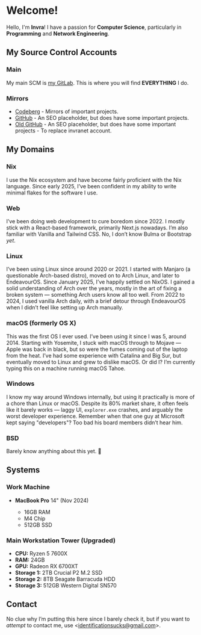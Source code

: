 # Welcome!

Hello, I'm **Invra**! I have a passion for **Computer Science**, particularly in **Programming** and **Network Engineering**.

## My Source Control Accounts

### Main

My main SCM is [my GitLab](https://gitlab.com/invranet). This is where you will find **EVERYTHING** I do.

### Mirrors

- [Codeberg](https://codeberg.org/invranet) - Mirrors of important projects.
- [GitHub](https://github.com/invranet) - An SEO placeholder, but does have some important projects.
- [Old GitHub](https://github.com/invra) - An SEO placeholder, but does have some important projects - To replace invranet account.


## My Domains

### Nix

I use the Nix ecosystem and have become fairly proficient with the Nix language. Since early 2025, I’ve been confident in my ability to write minimal flakes for the software I use.

### Web

I’ve been doing web development to cure boredom since 2022. I mostly stick with a React-based framework, primarily Next.js nowadays. I’m also familiar with Vanilla and Tailwind CSS.
No, I don’t know Bulma or Bootstrap *yet*.

### Linux

I’ve been using Linux since around 2020 or 2021. I started with Manjaro (a questionable Arch-based distro), moved on to Arch Linux, and later to EndeavourOS. Since January 2025, I’ve happily settled on NixOS.
I gained a solid understanding of Arch over the years, mostly in the art of fixing a broken system — something Arch users know all too well. From 2022 to 2024, I used vanilla Arch daily, with a brief detour through EndeavourOS when I didn’t feel like setting up Arch manually.

### macOS (formerly OS X)

This was the first OS I ever used. I’ve been using it since I was 5, around 2014. Starting with Yosemite, I stuck with macOS through to Mojave — Apple was back in black, but so were the fumes coming out of the laptop from the heat.
I’ve had some experience with Catalina and Big Sur, but eventually moved to Linux and grew to dislike macOS.
Or did I? I’m currently typing this on a machine running macOS Tahoe.

### Windows

I know my way around Windows internally, but using it practically is more of a chore than Linux or macOS.
Despite its 80% market share, it often feels like it barely works — laggy UI, `explorer.exe` crashes, and arguably the worst developer experience.
Remember when that one guy at Microsoft kept saying "developers"? Too bad his board members didn’t hear him.

### BSD

Barely know anything about this yet. 🙂

## Systems

### Work Machine

* **MacBook Pro** 14" (Nov 2024)

  * 16GB RAM
  * M4 Chip
  * 512GB SSD

### Main Workstation Tower (Upgraded)

* **CPU:** Ryzen 5 7600X
* **RAM:** 24GB
* **GPU:** Radeon RX 6700XT
* **Storage 1:** 2TB Crucial P2 M.2 SSD
* **Storage 2:** 8TB Seagate Barracuda HDD
* **Storage 3:** 512GB Western Digital SN570

## Contact

No clue why I’m putting this here since I barely check it, but if you want to *attempt* to contact me, use <[identificationsucks@gmail.com](mailto:identificationsucks@gmail.com)>.
